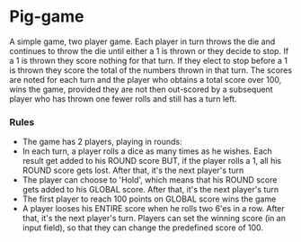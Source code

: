 # Pig-game

A simple game, two player game. Each player in turn throws the die and continues to throw the die until either a 1 is thrown or they decide to stop. If a 1 is thrown they score nothing for that turn. If they elect to stop before a 1 is thrown they score the total of the numbers thrown in that turn. The scores are noted for each turn and the player who obtains a total score over 100, wins the game, provided they are not then out-scored by a subsequent player who has thrown one fewer rolls and still has a turn left.

### Rules

* The game has 2 players, playing in rounds:
* In each turn, a player rolls a dice as many times as he wishes. Each result get added to his ROUND score
BUT, if the player rolls a 1, all his ROUND score gets lost. After that, it's the next player's turn
* The player can choose to 'Hold', which means that his ROUND score gets added to his GLOBAL score. After that, it's the next player's turn
* The first player to reach 100 points on GLOBAL score wins the game
* A player looses his ENTIRE score when he rolls two 6'es in a row. After that, it's the next player's turn. Players can set the winning score (in an input field), so that they can change the predefined score of 100.



